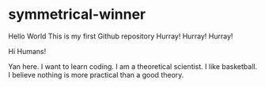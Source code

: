 # symmetrical-winner
Hello World
This is my first Github repository
Hurray!
Hurray!
Hurray!

Hi Humans!

Yan here. I want to learn coding. I am a theoretical scientist. I like basketball.
I believe nothing is more practical than a good theory.
